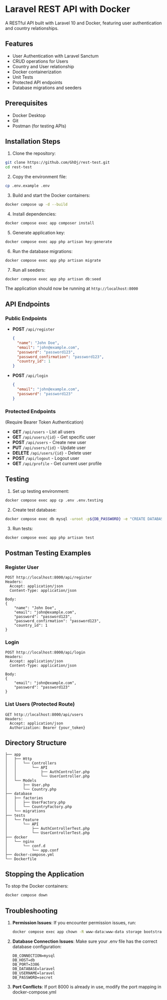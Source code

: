 # Laravel REST API with Docker

A RESTful API built with Laravel 10 and Docker, featuring user authentication and country relationships.

## Features

- User Authentication with Laravel Sanctum
- CRUD operations for Users
- Country and User relationship
- Docker containerization
- Unit Tests
- Protected API endpoints
- Database migrations and seeders

## Prerequisites

- Docker Desktop
- Git
- Postman (for testing APIs)

## Installation Steps

1. Clone the repository:
```bash
git clone https://github.com/GhDj/rest-test.git
cd rest-test
```

2. Copy the environment file:
```bash
cp .env.example .env
```

3. Build and start the Docker containers:
```bash
docker compose up -d --build
```

4. Install dependencies:
```bash
docker compose exec app composer install
```

5. Generate application key:
```bash
docker compose exec app php artisan key:generate
```

6. Run the database migrations:
```bash
docker compose exec app php artisan migrate
```

7. Run all seeders:
```bash
docker compose exec app php artisan db:seed
```

The application should now be running at `http://localhost:8000`

## API Endpoints

### Public Endpoints

- **POST** `/api/register`
  ```json
  {
    "name": "John Doe",
    "email": "john@example.com",
    "password": "password123",
    "password_confirmation": "password123",
    "country_id": 1
  }
  ```

- **POST** `/api/login`
  ```json
  {
    "email": "john@example.com",
    "password": "password123"
  }
  ```

### Protected Endpoints
(Require Bearer Token Authentication)

- **GET** `/api/users` - List all users
- **GET** `/api/users/{id}` - Get specific user
- **POST** `/api/users` - Create new user
- **PUT** `/api/users/{id}` - Update user
- **DELETE** `/api/users/{id}` - Delete user
- **POST** `/api/logout` - Logout user
- **GET** `/api/profile` - Get current user profile

## Testing

1. Set up testing environment:
```bash
docker compose exec app cp .env .env.testing
```

2. Create test database:
```bash
docker compose exec db mysql -uroot -p${DB_PASSWORD} -e "CREATE DATABASE IF NOT EXISTS laravel_testing;"
```

3. Run tests:
```bash
docker compose exec app php artisan test
```

## Postman Testing Examples

### Register User
```
POST http://localhost:8000/api/register
Headers:
  Accept: application/json
  Content-Type: application/json

Body:
{
    "name": "John Doe",
    "email": "john@example.com",
    "password": "password123",
    "password_confirmation": "password123",
    "country_id": 1
}
```

### Login
```
POST http://localhost:8000/api/login
Headers:
  Accept: application/json
  Content-Type: application/json

Body:
{
    "email": "john@example.com",
    "password": "password123"
}
```

### List Users (Protected Route)
```
GET http://localhost:8000/api/users
Headers:
  Accept: application/json
  Authorization: Bearer {your_token}
```

## Directory Structure

```
├── app
│   ├── Http
│   │   └── Controllers
│   │       └── API
│   │           ├── AuthController.php
│   │           └── UserController.php
│   └── Models
│       ├── User.php
│       └── Country.php
├── database
│   ├── factories
│   │   ├── UserFactory.php
│   │   └── CountryFactory.php
│   └── migrations
├── tests
│   └── Feature
│       └── API
│           ├── AuthControllerTest.php
│           └── UserControllerTest.php
├── docker
│   └── nginx
│       └── conf.d
│           └── app.conf
├── docker-compose.yml
└── Dockerfile
```

## Stopping the Application

To stop the Docker containers:
```bash
docker compose down
```

## Troubleshooting

1. **Permission Issues**:
   If you encounter permission issues, run:
   ```bash
   docker compose exec app chown -R www-data:www-data storage bootstrap/cache
   ```

2. **Database Connection Issues**:
   Make sure your .env file has the correct database configuration:
   ```
   DB_CONNECTION=mysql
   DB_HOST=db
   DB_PORT=3306
   DB_DATABASE=laravel
   DB_USERNAME=laravel
   DB_PASSWORD=secret
   ```

3. **Port Conflicts**:
   If port 8000 is already in use, modify the port mapping in docker-compose.yml

